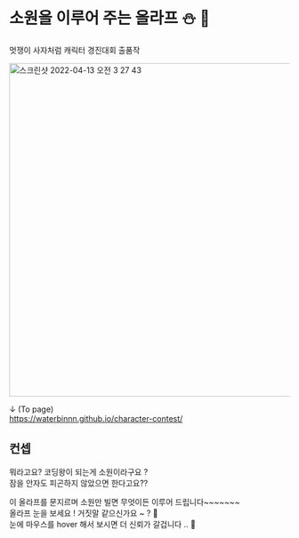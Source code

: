 # 소원을 이루어 주는 올라프 ⛄️ 🔮

멋쟁이 사자처럼 캐릭터 경진대회 출품작 

<img width="600" alt="스크린샷 2022-04-13 오전 3 27 43" src="https://user-images.githubusercontent.com/96714788/163029354-80cd5f0d-c6a0-4449-a692-d0f4e8361399.png">


↓ (To page) <br>
https://waterbinnn.github.io/character-contest/

## 컨셉 
뭐라고요? 코딩왕이 되는게 소원이라구요 ? <br>
잠을 안자도 피곤하지 않았으면 한다고요??

이 올라프를 문지르며 소원만 빌면 무엇이든 이루어 드립니다~~~~~~~ <br> 
올라프 눈을 보세요 ! 거짓말 같으신가요 ~ ? 👀 <br>
눈에 마우스를 hover 해서 보시면 더 신뢰가 갈겁니다 .. 🤟

